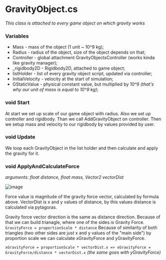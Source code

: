 # GravityObject.cs
*This class is attached to every game object on which gravity works*

### Variables
* Mass - mass of the object (1 unit ~ 10^9 kg);
* Radius - radius of the object, size of the object depends on that;
* Controller - global attachment GravityObjectsController (works kinda like gravity manager);
* _rigidbody2D - Rigidbody2D, attached to game object;
* listHolder - list of every gravity object script, updated via controller;
* InitialVelocity - velocity at the start of simulation;
* GStaticValue - physical constant value, but multiplied by 10^9 *(that's why our unit of mass is equal to 10^9 kg)*;

### void Start
At start we set up scale of our game object with radius. Also we set up controller and rigidbody. Than we call AddGravityObject on controller. Then we setup mass and velocity to our rigidbody by values provided by user.

### void Update
We loop each GravityObject in the list holder and then calculate and apply the gravity for it.

### void ApplyAndCalculateForce
*arguments: float distance, float mass, Vector2 vectorDist*

![image](https://user-images.githubusercontent.com/20907620/208295006-93237df9-627f-4a33-af25-4e572104affc.png)

Force value is magnitude of the gravity force vector, calculated by formula above. VectorDist is x and y values of distance, by this values distance is calculated via pytagoras.

Gravity force vector direction is the same as distance direction.
Because of that we can build trianagle, where one of the sides is Gravity Force.
``GravityForce = proportionScale * distance``
Because of similarity of both triangles (two other sides are just x and y values of the "main side") by proportion scale we can calculate xGravityForce and yGravityForce.

``xGravityForce = proportionScale * vectorDist.x => xGravityForce = GravityForce/distance * vectorDist.x``
*(the same goes with yGravityForce)*
